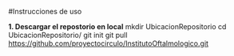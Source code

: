 #Instrucciones de uso

**1. Descargar el repostorio en local**
mkdir UbicacionRepositorio
cd UbicacionRepositorio/
git init
git pull https://github.com/proyectocirculo/InstitutoOftalmologico.git

